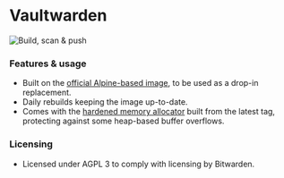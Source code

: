 # Vaultwarden

![Build, scan & push](https://github.com/Blue-OCI/vaultwarden/actions/workflows/build.yml/badge.svg)

### Features & usage
- Built on the [official Alpine-based image](https://github.com/dani-garcia/vaultwarden/tree/main/docker), to be used as a drop-in replacement.
- Daily rebuilds keeping the image up-to-date.
- Comes with the [hardened memory allocator](https://github.com/GrapheneOS/hardened_malloc) built from the latest tag, protecting against some heap-based buffer overflows.

### Licensing
- Licensed under AGPL 3 to comply with licensing by Bitwarden.
